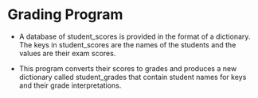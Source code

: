 # Grading Program

* A database of student_scores is provided in the format of a dictionary. The keys in student_scores are the names of the students and the values are their exam scores.

* This program converts their scores to grades and produces a new dictionary called student_grades that contain student names for keys and their grade interpretations.

